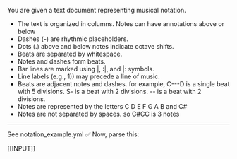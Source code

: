 You are given a text document representing musical notation.

- The text is organized in columns. Notes can have annotations above or below 
- Dashes (-) are rhythmic placeholders.
- Dots (.) above and below notes indicate octave shifts.
- Beats are separated by whitespace.
- Notes and dashes form beats.
- Bar lines are marked using |, :|, and |: symbols.
- Line labels (e.g., 1)) may precede a line of music.
- Beats are adjacent notes and dashes. for example, C---D is
a single beat with 5 divisions.  S- is a beat with 2 divisions. -- is a beat with 2 divisions.
- Notes are represented by the letters C D E F G A B and C# 
- Notes are not separated by spaces. so C#CC is 3 notes
---
See notation_example.yml
✅ Now, parse this:

[[INPUT]]

